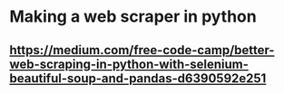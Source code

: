 # Making a web scraper in python 
## https://medium.com/free-code-camp/better-web-scraping-in-python-with-selenium-beautiful-soup-and-pandas-d6390592e251
